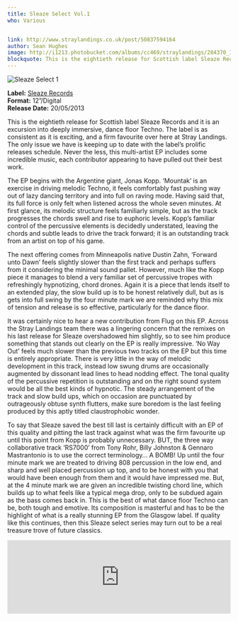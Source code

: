 ```yaml
---
title: Sleaze Select Vol.1
who: Various


link: http://www.straylandings.co.uk/post/50837594164
author: Sean Hughes
image: http://i1213.photobucket.com/albums/cc469/straylandings/284370_10150331679400469_1599888_n.jpg
blockquote: This is the eightieth release for Scottish label Sleaze Records and it is an excursion into deeply immersive, dance floor Techno. The label is as consistent as it is exciting, and a firm favourite over here at Stray Landings. The only issue we have is keeping up to date with the label’s prolific releases schedule. Never the less, this multi-artist EP includes some incredible music, each contributor appearing to have pulled out their best work.
---
```


![Sleaze Select 1](http://i1213.photobucket.com/albums/cc469/straylandings/c1h-xc.jpg)

**Label:** [Sleaze Records](http://www.sleazerecordsuk.com/)
<br>**Format:** 12”/Digital
<br>**Release Date:** 20/05/2013

This is the eightieth release for Scottish label Sleaze Records and it is an excursion into deeply immersive, dance floor Techno. The label is as consistent as it is exciting, and a firm favourite over here at Stray Landings. The only issue we have is keeping up to date with the label’s prolific releases schedule. Never the less, this multi-artist EP includes some incredible music, each contributor appearing to have pulled out their best work.

The EP begins with the Argentine giant, Jonas Kopp. ‘Mountak’ is an exercise in driving melodic Techno, it feels comfortably fast pushing way out of lazy dancing territory and into full on raving mode. Having said that, its full force is only felt when listened across the whole seven minutes. At first glance, its melodic structure feels familiarly simple, but as the track progresses the chords swell and rise to euphoric levels. Kopp’s familiar control of the percussive elements is decidedly understated, leaving the chords and subtle leads to drive the track forward; it is an outstanding track from an artist on top of his game.

The next offering comes from Minneapolis native Dustin Zahn, ‘Forward unto Dawn’ feels slightly slower than the first track and perhaps suffers from it considering the minimal sound pallet. However, much like the Kopp piece it manages to blend a very familiar set of percussive tropes with refreshingly hypnotizing, chord drones. Again it is a piece that lends itself to an extended play, the slow build up is to be honest relatively dull, but as is gets into full swing by the four minute mark we are reminded why this mix of tension and release is so effective, particularly for the dance floor.

It was certainly nice to hear a new contribution from Flug on this EP. Across the Stray Landings team there was a lingering concern that the remixes on his last release for Sleaze overshadowed him slightly, so to see him produce something that stands out clearly on the EP is really impressive. ‘No Way Out’ feels much slower than the previous two tracks on the EP but this time is entirely appropriate. There is very little in the way of melodic development in this track, instead low swung drums are occasionally augmented by dissonant lead lines to head nodding effect. The tonal quality of the percussive repetition is outstanding and on the right sound system would be all the best kinds of hypnotic. The steady arrangement of the track and slow build ups, which on occasion are punctuated by outrageously obtuse synth flutters, make sure boredom is the last feeling produced by this aptly titled claustrophobic wonder.

To say that Sleaze saved the best till last is certainly difficult with an EP of this quality and pitting the last track against what was the firm favourite up until this point from Kopp is probably unnecessary. BUT, the three way collaborative track ‘RS7000’ from Tony Rohr, Billy Johnston & Gennaro Mastrantonio is to use the correct terminology… A BOMB! Up until the four minute mark we are treated to driving 808 percussion in the low end, and sharp and well placed percussion up top, and to be honest with you that would have been enough from them and it would have impressed me. But, at the 4 minute mark we are given an incredible twisting chord line, which builds up to what feels like a typical mega drop, only to be subdued again as the bass comes back in. This is the best of what dance floor Techno can be, both tough and emotive. Its composition is masterful and has to be the highlight of what is a really stunning EP from the Glasgow label. If quality like this continues, then this Sleaze select series may turn out to be a real treasure trove of future classics.

<iframe frameborder="no" height="166" scrolling="no" src="http://w.soundcloud.com/player/?url=http%3A%2F%2Fapi.soundcloud.com%2Ftracks%2F93033188&amp;show_artwork=true" width="100%"></iframe>